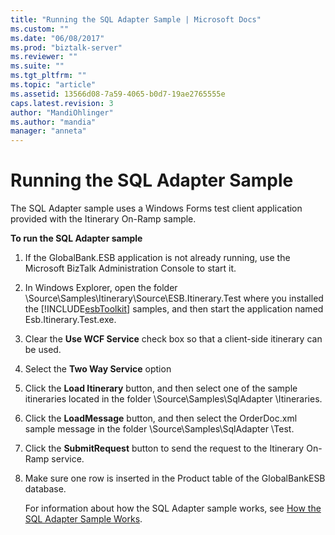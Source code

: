 ```yaml
---
title: "Running the SQL Adapter Sample | Microsoft Docs"
ms.custom: ""
ms.date: "06/08/2017"
ms.prod: "biztalk-server"
ms.reviewer: ""
ms.suite: ""
ms.tgt_pltfrm: ""
ms.topic: "article"
ms.assetid: 13566d08-7a59-4065-b0d7-19ae2765555e
caps.latest.revision: 3
author: "MandiOhlinger"
ms.author: "mandia"
manager: "anneta"
---
```

# Running the SQL Adapter Sample
The SQL Adapter sample uses a Windows Forms test client application provided with the Itinerary On-Ramp sample.  
  
 **To run the SQL Adapter sample**  
  
1. If the GlobalBank.ESB application is not already running, use the Microsoft BizTalk Administration Console to start it.  
  
2. In Windows Explorer, open the folder \Source\Samples\Itinerary\Source\ESB.Itinerary.Test where you installed the [!INCLUDE[esbToolkit](../includes/esbtoolkit-md.md)] samples, and then start the application named Esb.Itinerary.Test.exe.  
  
3. Clear the **Use WCF Service** check box so that a client-side itinerary can be used.  
  
4. Select the **Two Way Service** option  
  
5. Click the **Load Itinerary** button, and then select one of the sample itineraries located in the folder \Source\Samples\SqlAdapter \Itineraries.  
  
6. Click the **LoadMessage** button, and then select the OrderDoc.xml sample message in the folder \Source\Samples\SqlAdapter \Test.  
  
7. Click the **SubmitRequest** button to send the request to the Itinerary On-Ramp service.  
  
8. Make sure one row is inserted in the Product table of the GlobalBankESB database.  
  
   For information about how the SQL Adapter sample works, see [How the SQL Adapter Sample Works](../esb-toolkit/how-the-sql-adapter-sample-works.md).